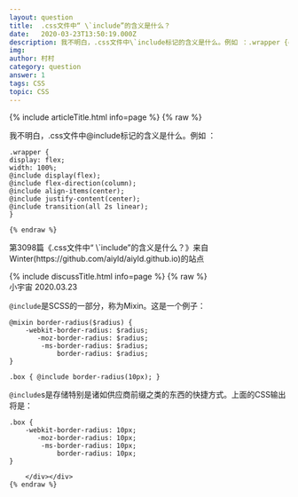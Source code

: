 ```yaml
---
layout: question
title:  .css文件中“ \`include”的含义是什么？
date:   2020-03-23T13:50:19.000Z
description: 我不明白，.css文件中\`include标记的含义是什么。例如 ：.wrapper {display  flex;width  100%;\`in...
img: 
author: 村村
category: question
answer: 1
tags: CSS
topic: CSS
---
```

<div class="article-root">
  <div class="article">
    {% include articleTitle.html info=page %}
    {% raw %}
    <div class="article-content"><p><font style="vertical-align: inherit;"><font style="vertical-align: inherit;">我不明白，.css文件中@include标记的含义是什么。</font><font style="vertical-align: inherit;">例如 ：</font></font></p>

<pre><code>.wrapper {<font></font>
display: flex;<font></font>
width: 100%;<font></font>
@include display(flex);<font></font>
@include flex-direction(column);<font></font>
@include align-items(center);<font></font>
@include justify-content(center);<font></font>
@include transition(all 2s linear);<font></font>
}<font></font>
</code></pre></div>
    {% endraw %}
  </div>
  <p class="winter_mark">第3098篇《.css文件中“ \`include”的含义是什么？》来自Winter(https://github.com/aiyld/aiyld.github.io)的站点</p>
  <div class="discuss-wrapper">
    {% include discussTitle.html info=page %}
    {% raw %}
    <div class="discuss-item">
        <div class="discuss-parent">
          <div class="discuss-meta">
            <span class="discuss-user">小宇宙</span>
            <span class="discuss-time">2020.03.23</span>
          </div>
          <div class="discuss-comment"><p><code>@include</code><font style="vertical-align: inherit;"><font style="vertical-align: inherit;">是SCSS的一部分，称为Mixin。</font><font style="vertical-align: inherit;">这是一个例子：</font></font></p>

<pre><code>@mixin border-radius($radius) {<font></font>
    -webkit-border-radius: $radius;<font></font>
       -moz-border-radius: $radius;<font></font>
        -ms-border-radius: $radius;<font></font>
            border-radius: $radius;<font></font>
}<font></font>
<font></font>
.box { @include border-radius(10px); }<font></font>
</code></pre>

<p><code>@include</code><font style="vertical-align: inherit;"><font style="vertical-align: inherit;">s是存储特别是诸如供应商前缀之类的东西的快捷方式。</font><font style="vertical-align: inherit;">上面的CSS输出将是：</font></font></p>

<pre><code>.box {<font></font>
    -webkit-border-radius: 10px;<font></font>
       -moz-border-radius: 10px;<font></font>
        -ms-border-radius: 10px;<font></font>
            border-radius: 10px;<font></font>
}<font></font>
</code></pre></div>
        </div></div>
    {% endraw %}
  </div>
<div>

